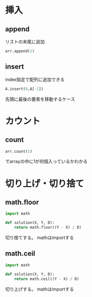 # 挿入
## append
リストの末尾に追加
```python
arr.append(1)
```
## insert
index指定で配列に追加できる

```python
A.insert(0,A[-1])
```
先頭に最後の要素を移動するケース

# カウント

## count
```python
arr.count(1)
```
でarrayの中に1が何個入っているかわかる

# 切り上げ・切り捨て
## math.floor
```python
import math

def solution(X, Y, D):
    return math.floor((Y - X) / D)
```
切り捨てする。
mathはimportする
## math.ceil
```python
import math

def solution(X, Y, D):
    return math.ceil((Y - X) / D)
```

切り上げする。
mathはimportする